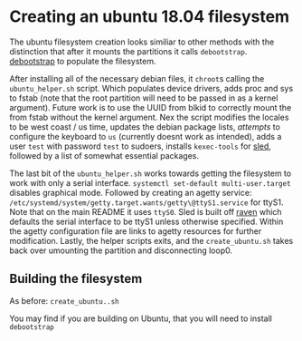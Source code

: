 # Creating an ubuntu 18.04 filesystem


The ubuntu filesystem creation looks similiar to other methods with the
distinction that after it mounts the partitions it calls `debootstrap`.
[debootstrap](https://wiki.debian.org/Debootstrap) to populate the filesystem.

After installing all of the necessary debian files, it `chroot`s calling the
`ubuntu_helper.sh` script.  Which populates device drivers, adds proc and sys
to fstab (note that the root partition will need to be passed in as a kernel
argument).  Future work is to use the UUID from blkid to correctly mount the
from fstab without the kernel argument.  Nex the script modifies the locales
to be west coast / us time, updates the debian package lists, *attempts* to
configure the keyboard to `us` (currently doesnt work as intended), adds a
user `test` with password `test` to sudoers, installs `kexec-tools` for
[sled](https://github.com/ceftb/sled), followed by a list of somewhat essential
packages.

The last bit of the `ubuntu_helper.sh` works towards getting the filesystem
to work with only a serial interface. `systemctl set-default multi-user.target`
disables graphical mode. Followed by creating an agetty service: 
`/etc/systemd/system/getty.target.wants/getty\@ttyS1.service` for ttyS1.
Note that on the main README it uses `ttyS0`.  Sled is built off
[raven](https://github.com/rcgoodfellow/raven) which defaults the serial
interface to be ttyS1 unless otherwise specified.  Within the agetty
configuration file are links to agetty resources for further modification.
Lastly, the helper scripts exits, and the `create_ubuntu.sh` takes back over
umounting the partition and disconnecting loop0.

## Building the filesystem

As before: `create_ubuntu..sh`

You may find if you are building on Ubuntu, that you will need to install
`debootstrap`
